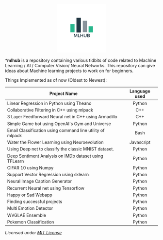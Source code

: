 
<p align="center"><img src="mlhub.png" height="160px;", width=auto/></p>
*<b>mlhub</b> is a repository containing various tidbits of code related to Machine Learning / AI / Computer Vision/ Neural Networks. This repository can give ideas about Machine learning projects to work on for beginners. 

Things Implemented as of now (Oldest to Newest):



| Project Name        | Language used|
 ------------- |:-------------:|
| Linear Regression in Python using Theano     | Python |
| Collaborative Filtering in C++ using mlpack      | C++      |  
| 3 Layer Feedforward Neural net in C++ using Armadillo | C++      |
| Simple Game bot using OpenAI's Gym and Universe | Python      |    
| Email Classification using command line utility of mlpack | Bash     |    
| Water the Flower Learning using Neuroevolution | Javascript     |    
| Using Deep net to classify the classic MNIST dataset. | Python      |    
| Deep Sentiment Analysis on IMDb dataset using TFLearn | Python      |
| CIFAR 10 using Numpy | Python      |
| Support Vector Regression using sklearn | Python      |  
|Neural Image Caption Generator     | Python |
|Recurrent Neural net using Tensorflow     | Python |  
| Happy or Sad Webapp                      | Python  |
| Finding successful projects                      | Python  |
| Multi Emotion Detector | Python |
| WVGLAE Ensemble        | Python |
| Pokemon Classification       | Python |

*Licensed under [MIT License](https://github.com/sethuiyer/mlhub/blob/master/LICENSE.md)*
